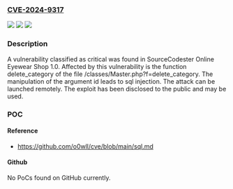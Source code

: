 ### [CVE-2024-9317](https://cve.mitre.org/cgi-bin/cvename.cgi?name=CVE-2024-9317)
![](https://img.shields.io/static/v1?label=Product&message=Online%20Eyewear%20Shop&color=blue)
![](https://img.shields.io/static/v1?label=Version&message=%3D%201.0%20&color=brighgreen)
![](https://img.shields.io/static/v1?label=Vulnerability&message=SQL%20Injection&color=brighgreen)

### Description

A vulnerability classified as critical was found in SourceCodester Online Eyewear Shop 1.0. Affected by this vulnerability is the function delete_category of the file /classes/Master.php?f=delete_category. The manipulation of the argument id leads to sql injection. The attack can be launched remotely. The exploit has been disclosed to the public and may be used.

### POC

#### Reference
- https://github.com/o0wll/cve/blob/main/sql.md

#### Github
No PoCs found on GitHub currently.

